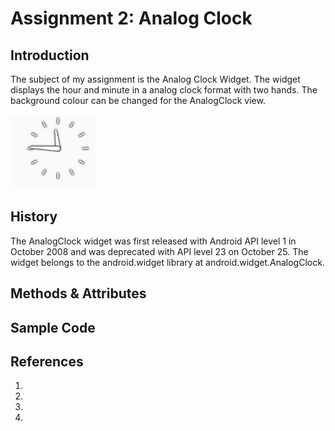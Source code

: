 <h1>Assignment 2: Analog Clock</h1>

<h2>Introduction</h2>
<p>The subject of my assignment is the Analog Clock Widget. The widget displays the hour and minute in a analog clock format with two hands. The background colour can be changed for the AnalogClock view.</p>

<img src="analog_clock_example.png" alt="Analog Clock Example"/>

<h2>History</h2>
<p>
  The AnalogClock widget was first released with Android API level 1 in October 2008 and was deprecated with API level 23 on October 25. The widget belongs to the android.widget library at android.widget.AnalogClock. 
  
  
</p>


<h2>Methods & Attributes</h2>
<p></p>


<h2>Sample Code</h2>
<p></p>


<h2>References</h2>
<ol>
  <li></li>
  <li></li>
  <li></li>
  <li></li>
</ol>


